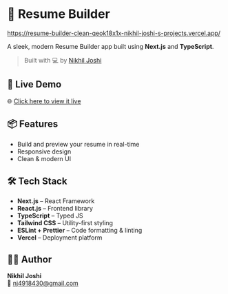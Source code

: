 # 📄 Resume Builder
https://resume-builder-clean-qeok18x1x-nikhil-joshi-s-projects.vercel.app/

A sleek, modern Resume Builder app built using **Next.js** and **TypeScript**.

> Built with 💻 by [Nikhil Joshi](mailto:nj4918430@gmail.com)

## 🚀 Live Demo
🌐 [Click here to view it live](https://resume-builder-clean.vercel.app)

## 📦 Features
- Build and preview your resume in real-time
- Responsive design
- Clean & modern UI


## 🛠 Tech Stack
- **Next.js** – React Framework
- **React.js** – Frontend library
- **TypeScript** – Typed JS
- **Tailwind CSS** – Utility-first styling
- **ESLint + Prettier** – Code formatting & linting
- **Vercel** – Deployment platform


## 🧑‍💻 Author
**Nikhil Joshi**  
📧 [nj4918430@gmail.com](mailto:nj4918430@gmail.com)



